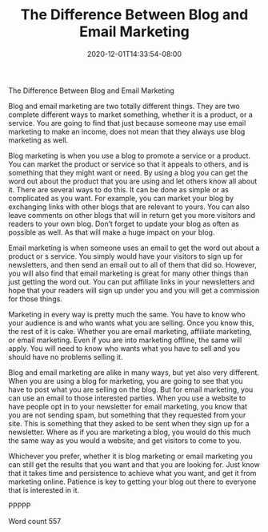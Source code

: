 ﻿---
title: "The Difference Between Blog and Email Marketing"
date: 2020-12-01T14:33:54-08:00
description: "TXT Tips for Web Success"
featured_image: "/images/TXT.jpg"
tags: ["TXT"]
---

The Difference Between Blog and Email Marketing

Blog and email marketing are two totally different things. They are two complete different ways to market something, whether it is a product, or a service. You are going to find that just because someone may use email marketing to make an income, does not mean that they always use blog marketing as well. 

Blog marketing is when you use a blog to promote a service or a product. You can market the product or service so that it appeals to others, and is something that they might want or need. By using a blog you can get the word out about the product that you are using and let others know all about it. There are several ways to do this. It can be done as simple or as complicated as you want. For example, you can market your blog by exchanging links with other blogs that are relevant to yours. You can also leave comments on other blogs that will in return get you more visitors and readers to your own blog. Don’t forget to update your blog as often as possible as well. As that will make a huge impact on your blog.

Email marketing is when someone uses an email to get the word out about a product or s service. You simply would have your visitors to sign up for newsletters, and then send an email out to all of them that did so. However, you will also find that email marketing is great for many other things than just getting the word out. You can put affiliate links in your newsletters and hope that your readers will sign up under you and you will get a commission for those things.

Marketing in every way is pretty much the same. You have to know who your audience is and who wants what you are selling. Once you know this, the rest of it is cake. Whether you are email marketing, affiliate marketing, or email marketing. Even if you are into marketing offline, the same will apply. You will need to know who wants what you have to sell and you should have no problems selling it.

Blog and email marketing are alike in many ways, but yet also very different. When you are using a blog for marketing, you are going to see that you have to post what you are selling on the blog. But for email marketing, you can use an email to those interested parties. When you use a website to have people opt in to your newsletter for email marketing, you know that you are not sending spam, but something that they requested from your site. This is something that they asked to be sent when they sign up for a newsletter. Where as if you are marketing a blog, you would do this much the same way as you would a website, and get visitors to come to you.

Whichever you prefer, whether it is blog marketing or email marketing you can still get the results that you want and that you are looking for. Just know that it takes time and persistence to achieve what you want, and get it from marketing online. Patience is key to getting your blog out there to everyone that is interested in it.

PPPPP

Word count 557
